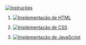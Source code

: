 [![Instruções](https://img.shields.io/badge/Back-red?style=for-the-badge)](../instructions.md)

1. [![Implementação de HTML](https://img.shields.io/badge/Implementação_de_HTML-blue?style=for-the-badge)](Implementacao_de_HTML_CSS_JavaScript/HTML/readme.md)

2. [![Implementação de CSS](https://img.shields.io/badge/Implementação_de_CSS-green?style=for-the-badge)](Implementacao_de_HTML_CSS_JavaScript/CSS/readme.md)

3. [![Implementação de JavaScript](https://img.shields.io/badge/Implementação_de_JavaScript-yellow?style=for-the-badge)](Implementacao_de_HTML_CSS_JavaScript/JavaScript/readme.md)












